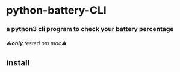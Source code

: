 # python-battery-CLI
### a python3 cli program to check your battery percentage
###### ⚠︎**only** tested om mac⚠︎
## install
###
